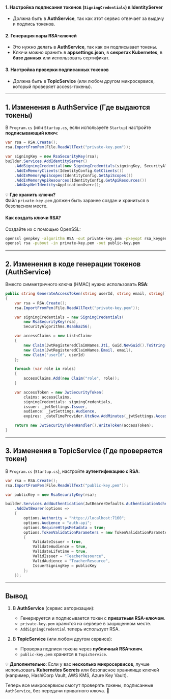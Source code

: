 #### 1. **Настройка подписания токенов (`SigningCredentials`) в IdentityServer**

- Должна быть в **AuthService**, так как этот сервис отвечает за выдачу и подпись токенов.

#### 2. **Генерация пары RSA-ключей**

- Это нужно делать в **AuthService**, так как он подписывает токены.
- Ключи можно хранить в **appsettings.json**, в **секретах Kubernetes**, в **базе данных** или использовать сертификат.

#### 3. **Настройка проверки подписанных токенов**

- Должна быть в **TopicService** (или любом другом микросервисе, который проверяет access-токены).

---

## **1. Изменения в AuthService (Где выдаются токены)**

В `Program.cs` (или `Startup.cs`, если используете `Startup`) настройте **подписывающий ключ**:

```csharp
var rsa = RSA.Create();
rsa.ImportFromPem(File.ReadAllText("private-key.pem"));

var signingKey = new RsaSecurityKey(rsa);
builder.Services.AddIdentityServer()
    .AddSigningCredential(new SigningCredentials(signingKey, SecurityAlgorithms.RsaSha256))
    .AddInMemoryClients(IdentityConfig.GetClients())
    .AddInMemoryApiScopes(IdentityConfig.GetApiScopes())
    .AddInMemoryApiResources(IdentityConfig.GetApiResources())
    .AddAspNetIdentity<ApplicationUser>();
```

💡 **Где хранить ключи?**  
Файл `private-key.pem` должен быть заранее создан и храниться в безопасном месте.

#### **Как создать ключи RSA?**

Создайте их с помощью OpenSSL:

```sh
openssl genpkey -algorithm RSA -out private-key.pem -pkeyopt rsa_keygen_bits:2048
openssl rsa -pubout -in private-key.pem -out public-key.pem
```

---

## **2. Изменения в коде генерации токенов (AuthService)**

Вместо симметричного ключа (HMAC) нужно использовать **RSA**:

```csharp
public string GenerateAccessToken(string userId, string email, string[] roles)
{
    var rsa = RSA.Create();
    rsa.ImportFromPem(File.ReadAllText("private-key.pem"));

    var signingCredentials = new SigningCredentials(
        new RsaSecurityKey(rsa),
        SecurityAlgorithms.RsaSha256);

    var accessClaims = new List<Claim>
    {
        new Claim(JwtRegisteredClaimNames.Jti, Guid.NewGuid().ToString()),
        new Claim(JwtRegisteredClaimNames.Email, email),
        new Claim("userId", userId)
    };

    foreach (var role in roles)
    {
        accessClaims.Add(new Claim("role", role));
    }

    var accessToken = new JwtSecurityToken(
        claims: accessClaims,
        signingCredentials: signingCredentials,
        issuer: _jwtSettings.Issuer,
        audience: _jwtSettings.Audience,
        expires: _dateTimeProvider.UtcNow.AddMinutes(_jwtSettings.AccessTokenExpiresMinutes));

    return new JwtSecurityTokenHandler().WriteToken(accessToken);
}
```

---

## **3. Изменения в TopicService (Где проверяется токен)**

В `Program.cs` (`Startup.cs`), настройте **аутентификацию с RSA**:

```csharp
var rsa = RSA.Create();
rsa.ImportFromPem(File.ReadAllText("public-key.pem"));

var publicKey = new RsaSecurityKey(rsa);

builder.Services.AddAuthentication(JwtBearerDefaults.AuthenticationScheme)
    .AddJwtBearer(options =>
    {
        options.Authority = "https://localhost:7160";
        options.Audience = "auth-api";
        options.RequireHttpsMetadata = true;
        options.TokenValidationParameters = new TokenValidationParameters
        {
            ValidateIssuer = true,
            ValidateAudience = true,
            ValidateLifetime = true,
            ValidIssuer = "TeacherResource",
            ValidAudience = "TeacherResource",
            IssuerSigningKey = publicKey
        };
    });
```

---

## **Вывод**

1. В **AuthService** (сервис авторизации):
    
    - Генерируется и подписывается токен с **приватным RSA-ключом**.
    - `private-key.pem` хранится на сервере в защищенном месте.
    - `AddSigningCredential` теперь использует RSA.
2. В **TopicService** (или любом другом сервисе):
    
    - Проверка подписи токена через **публичный RSA-ключ**.
    - `public-key.pem` хранится в `TopicService`.

💡 **Дополнительно**: Если у вас **несколько микросервисов**, лучше использовать **Kubernetes Secrets** или безопасное хранилище ключей (например, HashiCorp Vault, AWS KMS, Azure Key Vault).

Теперь все микросервисы смогут проверять токены, подписанные `AuthService`, без передачи приватного ключа. 🚀